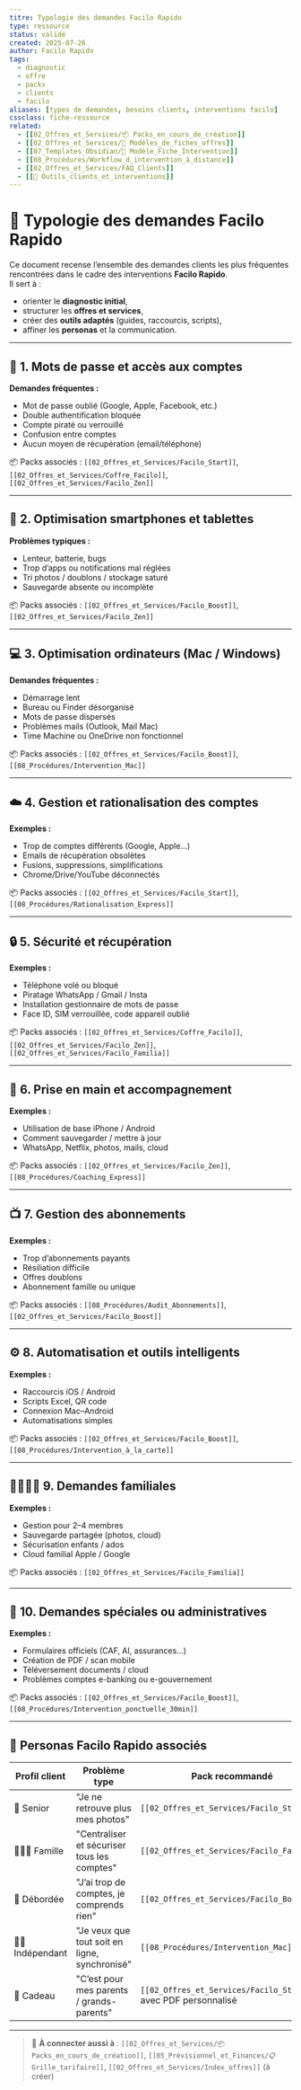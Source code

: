```yaml
---
titre: Typologie des demandes Facilo Rapido
type: ressource
status: validé
created: 2025-07-26
author: Facilo Rapido
tags:
  - diagnostic
  - offre
  - packs
  - clients
  - facilo
aliases: [types de demandes, besoins clients, interventions facilo]
cssclass: fiche-ressource
related:
  - [[02_Offres_et_Services/📦 Packs_en_cours_de_création]]
  - [[02_Offres_et_Services/🧾 Modèles_de_fiches_offres]]
  - [[07_Templates_Obsidian/📄 Modèle_Fiche_Intervention]]
  - [[08_Procédures/Workflow_d_intervention_à_distance]]
  - [[02_Offres_et_Services/FAQ_Clients]]
  - [[🧰 Outils_clients_et_interventions]]
---
```


# 🎯 Typologie des demandes Facilo Rapido

Ce document recense l’ensemble des demandes clients les plus fréquentes rencontrées dans le cadre des interventions **Facilo Rapido**.  
Il sert à :

- orienter le **diagnostic initial**,
- structurer les **offres et services**,
- créer des **outils adaptés** (guides, raccourcis, scripts),
- affiner les **personas** et la communication.

---

## 🔐 1. Mots de passe et accès aux comptes

**Demandes fréquentes :**
- Mot de passe oublié (Google, Apple, Facebook, etc.)
- Double authentification bloquée
- Compte piraté ou verrouillé
- Confusion entre comptes
- Aucun moyen de récupération (email/téléphone)

📦 Packs associés : `[[02_Offres_et_Services/Facilo_Start]]`, `[[02_Offres_et_Services/Coffre_Facilo]]`, `[[02_Offres_et_Services/Facilo_Zen]]`

---

## 📲 2. Optimisation smartphones et tablettes

**Problèmes typiques :**
- Lenteur, batterie, bugs
- Trop d’apps ou notifications mal réglées
- Tri photos / doublons / stockage saturé
- Sauvegarde absente ou incomplète

📦 Packs associés : `[[02_Offres_et_Services/Facilo_Boost]]`, `[[02_Offres_et_Services/Facilo_Zen]]`

---

## 💻 3. Optimisation ordinateurs (Mac / Windows)

**Demandes fréquentes :**
- Démarrage lent
- Bureau ou Finder désorganisé
- Mots de passe dispersés
- Problèmes mails (Outlook, Mail Mac)
- Time Machine ou OneDrive non fonctionnel

📦 Packs associés : `[[02_Offres_et_Services/Facilo_Boost]]`, `[[08_Procédures/Intervention_Mac]]`

---

## ☁️ 4. Gestion et rationalisation des comptes

**Exemples :**
- Trop de comptes différents (Google, Apple…)
- Emails de récupération obsolètes
- Fusions, suppressions, simplifications
- Chrome/Drive/YouTube déconnectés

📦 Packs associés : `[[02_Offres_et_Services/Facilo_Start]]`, `[[08_Procédures/Rationalisation_Express]]`

---

## 🔒 5. Sécurité et récupération

**Exemples :**
- Téléphone volé ou bloqué
- Piratage WhatsApp / Gmail / Insta
- Installation gestionnaire de mots de passe
- Face ID, SIM verrouillée, code appareil oublié

📦 Packs associés : `[[02_Offres_et_Services/Coffre_Facilo]]`, `[[02_Offres_et_Services/Facilo_Zen]]`, `[[02_Offres_et_Services/Facilo_Familia]]`

---

## 🤝 6. Prise en main et accompagnement

**Exemples :**
- Utilisation de base iPhone / Android
- Comment sauvegarder / mettre à jour
- WhatsApp, Netflix, photos, mails, cloud

📦 Packs associés : `[[02_Offres_et_Services/Facilo_Zen]]`, `[[08_Procédures/Coaching_Express]]`

---

## 📺 7. Gestion des abonnements

**Exemples :**
- Trop d’abonnements payants
- Résiliation difficile
- Offres doublons
- Abonnement famille ou unique

📦 Packs associés : `[[08_Procédures/Audit_Abonnements]]`, `[[02_Offres_et_Services/Facilo_Boost]]`

---

## ⚙️ 8. Automatisation et outils intelligents

**Exemples :**
- Raccourcis iOS / Android
- Scripts Excel, QR code
- Connexion Mac–Android
- Automatisations simples

📦 Packs associés : `[[02_Offres_et_Services/Facilo_Boost]]`, `[[08_Procédures/Intervention_à_la_carte]]`

---

## 👨‍👩‍👧‍👦 9. Demandes familiales

**Exemples :**
- Gestion pour 2–4 membres
- Sauvegarde partagée (photos, cloud)
- Sécurisation enfants / ados
- Cloud familial Apple / Google

📦 Packs associés : `[[02_Offres_et_Services/Facilo_Familia]]`

---

## 🧾 10. Demandes spéciales ou administratives

**Exemples :**
- Formulaires officiels (CAF, AI, assurances…)
- Création de PDF / scan mobile
- Téléversement documents / cloud
- Problèmes comptes e-banking ou e-gouvernement

📦 Packs associés : `[[02_Offres_et_Services/Facilo_Boost]]`, `[[08_Procédures/Intervention_ponctuelle_30min]]`

---

## 👥 Personas Facilo Rapido associés

| Profil client       | Problème type                                   | Pack recommandé                        |
|---------------------|--------------------------------------------------|----------------------------------------|
| 👵 Senior            | "Je ne retrouve plus mes photos"                | `[[02_Offres_et_Services/Facilo_Start]]`                     |
| 👨‍👩‍👧 Famille       | "Centraliser et sécuriser tous les comptes"     | `[[02_Offres_et_Services/Facilo_Familia]]`                   |
| 👩 Débordée         | "J’ai trop de comptes, je comprends rien"       | `[[02_Offres_et_Services/Facilo_Boost]]`                     |
| 👨‍🔧 Indépendant     | "Je veux que tout soit en ligne, synchronisé"   | `[[08_Procédures/Intervention_Mac]]`                |
| 🎁 Cadeau           | "C’est pour mes parents / grands-parents"       | `[[02_Offres_et_Services/Facilo_Start]]` avec PDF personnalisé |

---

> 🔗 **À connecter aussi à** : `[[02_Offres_et_Services/📦 Packs_en_cours_de_création]]`, `[[05_Prévisionnel_et_Finances/📋 Grille_tarifaire]]`, `[[02_Offres_et_Services/Index_offres]]` (à créer)